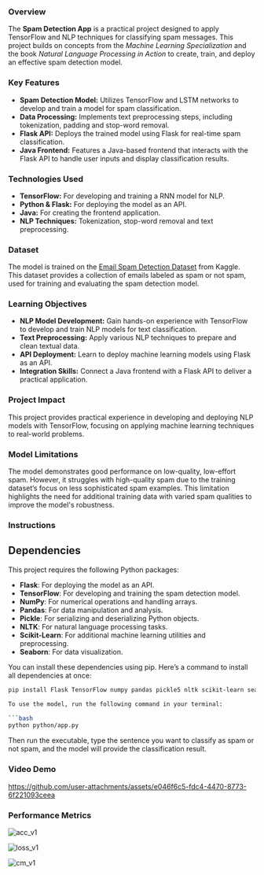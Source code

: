 ### **Overview**
The **Spam Detection App** is a practical project designed to apply TensorFlow and NLP techniques for classifying spam messages. This project builds on concepts from the *Machine Learning Specialization* and the book *Natural Language Processing in Action* to create, train, and deploy an effective spam detection model.

### **Key Features**

- **Spam Detection Model:** Utilizes TensorFlow and LSTM networks to develop and train a model for spam classification.
- **Data Processing:** Implements text preprocessing steps, including tokenization, padding and stop-word removal.
- **Flask API:** Deploys the trained model using Flask for real-time spam classification.
- **Java Frontend:** Features a Java-based frontend that interacts with the Flask API to handle user inputs and display classification results.

### **Technologies Used**

- **TensorFlow:** For developing and training a RNN model for NLP.
- **Python & Flask:** For deploying the model as an API.
- **Java:** For creating the frontend application.
- **NLP Techniques:** Tokenization, stop-word removal and text preprocessing.

### **Dataset**

The model is trained on the [Email Spam Detection Dataset](https://www.kaggle.com/datasets/shantanudhakadd/email-spam-detection-dataset-classification) from Kaggle. This dataset provides a collection of emails labeled as spam or not spam, used for training and evaluating the spam detection model.

### **Learning Objectives**

- **NLP Model Development:** Gain hands-on experience with TensorFlow to develop and train NLP models for text classification.
- **Text Preprocessing:** Apply various NLP techniques to prepare and clean textual data.
- **API Deployment:** Learn to deploy machine learning models using Flask as an API.
- **Integration Skills:** Connect a Java frontend with a Flask API to deliver a practical application.

### **Project Impact**

This project provides practical experience in developing and deploying NLP models with TensorFlow, focusing on applying machine learning techniques to real-world problems.

### **Model Limitations**

The model demonstrates good performance on low-quality, low-effort spam. However, it struggles with high-quality spam due to the training dataset’s focus on less sophisticated spam examples. This limitation highlights the need for additional training data with varied spam qualities to improve the model's robustness.

### **Instructions**

## Dependencies

This project requires the following Python packages:

- **Flask**: For deploying the model as an API.
- **TensorFlow**: For developing and training the spam detection model.
- **NumPy**: For numerical operations and handling arrays.
- **Pandas**: For data manipulation and analysis.
- **Pickle**: For serializing and deserializing Python objects.
- **NLTK**: For natural language processing tasks.
- **Scikit-Learn**: For additional machine learning utilities and preprocessing.
- **Seaborn**: For data visualization.

You can install these dependencies using pip. Here’s a command to install all dependencies at once:

```bash
pip install Flask TensorFlow numpy pandas pickle5 nltk scikit-learn seaborn

To use the model, run the following command in your terminal:

```bash
python python/app.py
```

Then run the executable, type the sentence you want to classify as spam or not spam, and the model will provide the classification result.

### **Video Demo**


https://github.com/user-attachments/assets/e046f6c5-fdc4-4470-8773-6f221093ceea


### **Performance Metrics**
![acc_v1](https://github.com/user-attachments/assets/dbbaa2c0-6d63-4623-b64e-aa835fd81915)


![loss_v1](https://github.com/user-attachments/assets/c07d6042-7488-4821-9a05-f14683acd4c3)


![cm_v1](https://github.com/user-attachments/assets/d3f93c0a-17f1-4226-8a4e-7975f91d16fb)

